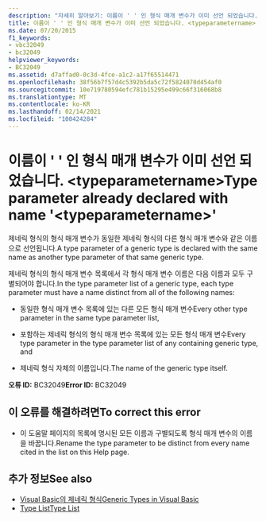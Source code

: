 ```yaml
---
description: "자세히 알아보기: 이름이 ' ' 인 형식 매개 변수가 이미 선언 되었습니다. <typeparametername>"
title: 이름이 ' ' 인 형식 매개 변수가 이미 선언 되었습니다. <typeparametername>
ms.date: 07/20/2015
f1_keywords:
- vbc32049
- bc32049
helpviewer_keywords:
- BC32049
ms.assetid: d7affad0-0c3d-4fce-a1c2-a17f65514471
ms.openlocfilehash: 38f56b7f57d4c5392b5da5c72f5824070d454af0
ms.sourcegitcommit: 10e719780594efc781b15295e499c66f316068b8
ms.translationtype: MT
ms.contentlocale: ko-KR
ms.lasthandoff: 02/14/2021
ms.locfileid: "100424284"
---
```

# <a name="type-parameter-already-declared-with-name-typeparametername"></a><span data-ttu-id="a87b5-103">이름이 ' ' 인 형식 매개 변수가 이미 선언 되었습니다. \<typeparametername></span><span class="sxs-lookup"><span data-stu-id="a87b5-103">Type parameter already declared with name '\<typeparametername>'</span></span>

<span data-ttu-id="a87b5-104">제네릭 형식의 형식 매개 변수가 동일한 제네릭 형식의 다른 형식 매개 변수와 같은 이름으로 선언됩니다.</span><span class="sxs-lookup"><span data-stu-id="a87b5-104">A type parameter of a generic type is declared with the same name as another type parameter of that same generic type.</span></span>  
  
 <span data-ttu-id="a87b5-105">제네릭 형식의 형식 매개 변수 목록에서 각 형식 매개 변수 이름은 다음 이름과 모두 구별되어야 합니다.</span><span class="sxs-lookup"><span data-stu-id="a87b5-105">In the type parameter list of a generic type, each type parameter must have a name distinct from all of the following names:</span></span>  
  
- <span data-ttu-id="a87b5-106">동일한 형식 매개 변수 목록에 있는 다른 모든 형식 매개 변수</span><span class="sxs-lookup"><span data-stu-id="a87b5-106">Every other type parameter in the same type parameter list,</span></span>  
  
- <span data-ttu-id="a87b5-107">포함하는 제네릭 형식의 형식 매개 변수 목록에 있는 모든 형식 매개 변수</span><span class="sxs-lookup"><span data-stu-id="a87b5-107">Every type parameter in the type parameter list of any containing generic type, and</span></span>  
  
- <span data-ttu-id="a87b5-108">제네릭 형식 자체의 이름입니다.</span><span class="sxs-lookup"><span data-stu-id="a87b5-108">The name of the generic type itself.</span></span>  
  
 <span data-ttu-id="a87b5-109">**오류 ID:** BC32049</span><span class="sxs-lookup"><span data-stu-id="a87b5-109">**Error ID:** BC32049</span></span>  
  
## <a name="to-correct-this-error"></a><span data-ttu-id="a87b5-110">이 오류를 해결하려면</span><span class="sxs-lookup"><span data-stu-id="a87b5-110">To correct this error</span></span>  
  
- <span data-ttu-id="a87b5-111">이 도움말 페이지의 목록에 명시된 모든 이름과 구별되도록 형식 매개 변수의 이름을 바꿉니다.</span><span class="sxs-lookup"><span data-stu-id="a87b5-111">Rename the type parameter to be distinct from every name cited in the list on this Help page.</span></span>  
  
## <a name="see-also"></a><span data-ttu-id="a87b5-112">추가 정보</span><span class="sxs-lookup"><span data-stu-id="a87b5-112">See also</span></span>

- [<span data-ttu-id="a87b5-113">Visual Basic의 제네릭 형식</span><span class="sxs-lookup"><span data-stu-id="a87b5-113">Generic Types in Visual Basic</span></span>](../programming-guide/language-features/data-types/generic-types.md)
- [<span data-ttu-id="a87b5-114">Type List</span><span class="sxs-lookup"><span data-stu-id="a87b5-114">Type List</span></span>](../language-reference/statements/type-list.md)
